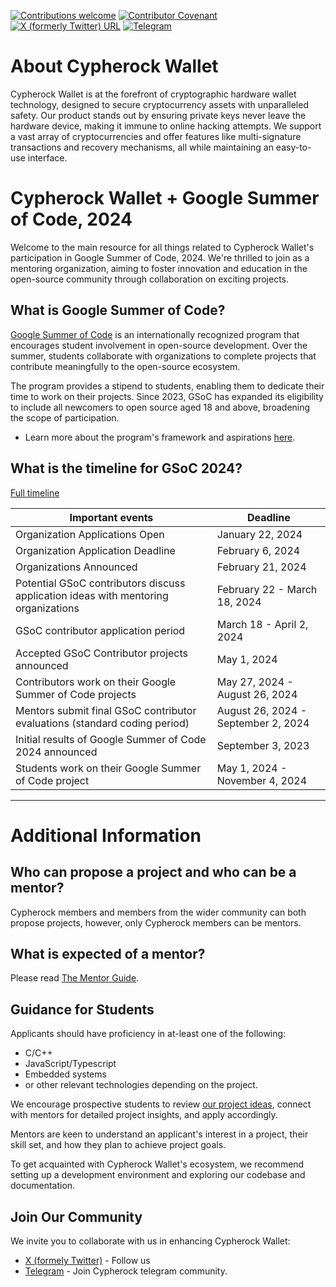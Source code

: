[![Contributions welcome](https://img.shields.io/badge/contributions-welcome-brightgreen.svg?logo=github)](CONTRIBUTING.md)
[![Contributor Covenant](https://img.shields.io/badge/Contributor%20Covenant-2.1-4baaaa.svg)](CODE_OF_CONDUCT.md)
[![X (formerly Twitter) URL](https://img.shields.io/twitter/url?url=https%3A%2F%2Ftwitter.com%2Fcypherockwallet)](https://twitter.com/cypherockwallet)
[![Telegram](https://img.shields.io/badge/telegram-❤️-252850?style=plastic&logo=telegram)](https://t.me/cypherock)


# About Cypherock Wallet
Cypherock Wallet is at the forefront of cryptographic hardware wallet technology, designed to secure cryptocurrency assets with unparalleled safety. 
Our product stands out by ensuring private keys never leave the hardware device, making it immune to online hacking attempts. We support a vast array of cryptocurrencies and offer features like multi-signature transactions and recovery mechanisms, all while maintaining an easy-to-use interface.

# Cypherock Wallet + Google Summer of Code, 2024
Welcome to the main resource for all things related to Cypherock Wallet's participation in Google Summer of Code, 2024. We're thrilled to join as a mentoring organization, aiming to foster innovation and education in the open-source community through collaboration on exciting projects.

## What is Google Summer of Code?

[Google Summer of Code](https://summerofcode.withgoogle.com/) is an internationally recognized program that encourages student involvement in open-source development. Over the summer, students collaborate with organizations to complete projects that contribute meaningfully to the open-source ecosystem.

The program provides a stipend to students, enabling them to dedicate their time to work on their projects. Since 2023, GSoC has expanded its eligibility to include all newcomers to open source aged 18 and above, broadening the scope of participation.

* Learn more about the program's framework and aspirations [here](https://google.github.io/gsocguides/mentor/).


## What is the timeline for GSoC 2024?
[Full timeline](https://developers.google.com/open-source/gsoc/timeline)

|Important events | Deadline|
| ----- | ----- |
| Organization Applications Open | January 22, 2024|
| Organization Application Deadline | February 6, 2024 |
| Organizations Announced | February 21, 2024 |
| Potential GSoC contributors discuss application ideas with mentoring organizations | February 22 - March 18, 2024 |
| GSoC contributor application period | March 18 - April 2, 2024 |
| Accepted GSoC Contributor projects announced | May 1, 2024 |
| Contributors work on their Google Summer of Code projects | May 27, 2024 - August 26, 2024|
| Mentors submit final GSoC contributor evaluations (standard coding period) | August 26, 2024 - September 2, 2024|
| Initial results of Google Summer of Code 2024 announced | September 3, 2023 |
| Students work on their Google Summer of Code project | May 1, 2024 - November 4, 2024|

---

# Additional Information

## Who can propose a project and who can be a mentor?

Cypherock members and members from the wider community can both propose projects, however, only Cypherock members can be mentors.

## What is expected of a mentor?
Please read [The Mentor Guide](MENTOR-GUIDE.md).

## Guidance for Students

Applicants should have proficiency in at-least one of the following:
* C/C++
* JavaScript/Typescript
* Embedded systems
* or other relevant technologies depending on the project. 

We encourage prospective students to review [our project ideas](https://github.com/Cypherock/cypherock-wallet/gsoc/2024/project-ideas-2024), connect with mentors for detailed project insights, and apply accordingly.

Mentors are keen to understand an applicant's interest in a project, their skill set, and how they plan to achieve project goals.

To get acquainted with Cypherock Wallet's ecosystem, we recommend setting up a development environment and exploring our codebase and documentation.

## Join Our Community
We invite you to collaborate with us in enhancing Cypherock Wallet:
* [X (formely Twitter)](https://twitter.com/cypherockwallet) - Follow us
* [Telegram](https://t.me/cypherock) - Join Cypherock telegram community.

